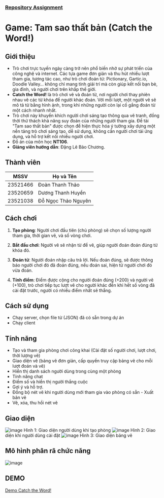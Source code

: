 ### [Repository Assignment](https://github.com/thanhhuyenn24/NT106.P12_Group14_Assignment)

# Game: Tam sao thất bản (Catch the Word!)
## Giới thiệu
- Trò chơi trực tuyến ngày càng trở nên phổ biến nhờ sự phát triển của công nghệ và internet. Các tựa game đơn giản và thu hút nhiều lượt tham gia, tương tác cao, như trò chơi đoán từ: Pictionary, Gartic.io, Doodle Valley… không chỉ mang tính giải trí mà còn giúp kết nối bạn bè, gia đình, và người chơi trên khắp thế giới.
- **Catch the Word!** là trò chơi vẽ và đoán từ, nơi người chơi thay phiên nhau vẽ các từ khóa để người khác đoán. Với mỗi lượt, một người vẽ sẽ mô tả từ bằng hình ảnh, trong khi những người còn lại cố gắng đoán từ một cách nhanh nhất.
- Trò chơi này khuyến khích người chơi sáng tạo thông qua vẽ tranh, đồng thời thử thách khả năng suy đoán của những người tham gia. Đề tài "Tam sao thất bản" được chọn để hiện thực hóa ý tưởng xây dựng một nền tảng trò chơi sáng tạo, dễ sử dụng, không cần người chơi tải ứng dụng, và hỗ trợ kết nối nhiều người chơi.
- Đồ án của môn học **NT106**.
- **Giảng viên hướng dẫn**: Đặng Lê Bảo Chương.

## Thành viên
| MSSV       | Họ và Tên              |
|------------|------------------------|
| 23521466   | Đoàn Thanh Thảo        |
| 23520659   | Dương Thanh Huyền      |
| 23521038   | Đỗ Ngọc Thảo Nguyên    |

## Cách chơi
1. **Tạo phòng**: Người chơi đầu tiên (chủ phòng) sẽ chọn số lượng người tham gia, thời gian vẽ, và số vòng chơi.
   
2. **Bắt đầu chơi**: Người vẽ sẽ nhận từ để vẽ, giúp người đoán đoán đúng từ khóa đó.

3. **Đoán từ**: Người đoán nhập câu trả lời. Nếu đoán đúng, sẽ được thông báo người chơi đó đã đoán đúng, nếu đoán sai, hiện từ người chơi đó vừa đoán.

4. **Tính điểm**: Điểm được cộng cho người đoán đúng (+200) và người vẽ (+100), trò chơi tiếp tục lượt vẽ cho người khác đến khi hết số vòng đã cài đặt trước, người có nhiều điểm nhất sẽ thắng.

## Cách sử dụng
- Chạy server, chọn file từ (JSON) đã có sẵn trong dự án
- Chạy client

## Tính năng
-	Tạo và tham gia phòng chơi công khai (Cài đặt số người chơi, lượt chơi, thời lượng vẽ) 
-	Giao diện vẽ (bảng vẽ đơn giản, cấp quyền truy cập bảng vẽ cho mỗi lượt đoán và vẽ)
-	Hiển thị danh sách người dùng trong cùng một phòng 
-	Tính năng chat 
-	Điểm số và hiển thị người thắng cuộc
-	Gợi ý và hỗ trợ.
-	Đồng bộ nét vẽ khi người dùng mới tham gia vào phòng có sẵn - Xuất bản vẽ 
-	Vẽ, xóa, thu hồi nét vẽ

## Giao diện
![image](https://github.com/user-attachments/assets/35541457-83d7-45f9-92fa-27c8db749b1f)
                     Hình 1: Giao diện người dùng khi tạo phòng
![image](https://github.com/user-attachments/assets/2db13e77-0527-48be-8e16-fbeb22fafbdf)
                     Hình 2: Giao diện khi người dùng cài đặt
![image](https://github.com/user-attachments/assets/db182345-4962-4222-9a2f-f5509a09ea34)
                     Hình 3: Giao diện bảng vẽ

## Mô hình phân rã chức năng
![image](https://github.com/user-attachments/assets/ce113fe1-d4b2-4a93-a467-8d5da353ab9c)

## DEMO
[Demo Catch the Word!](https://drive.google.com/file/d/1O4LcK-0G7ahz3BnV4a7E-qQeaD0xd_Sg/view?fbclid=IwZXh0bgNhZW0CMTEAAR0yhhujmkKaMlqOfpoV1D-LNCDidIL8GsopOAky4Uu1Y7Jny2BQ8AwFqGk_aem_Rqwgw0GPI19DKjnWtkRGOg)
